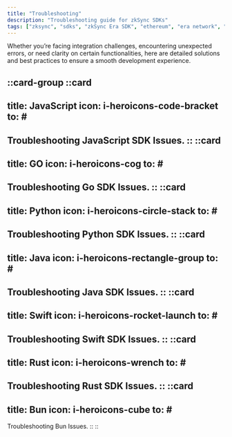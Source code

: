 ```yaml
---
title: "Troubleshooting"
description: "Troubleshooting guide for zkSync SDKs"
tags: ["zksync", "sdks", "zkSync Era SDK", "ethereum", "era network", "troubleshooting"]
---
```


Whether you’re facing integration challenges, encountering unexpected errors, or need clarity on certain functionalities,
here are detailed solutions and best practices to ensure a smooth development experience.

::card-group
::card
---
title: JavaScript
icon: i-heroicons-code-bracket
to: #
---
Troubleshooting JavaScript SDK Issues.
::
::card
---
title: GO
icon: i-heroicons-cog
to: #
---
Troubleshooting Go SDK Issues.
::
::card
---
title: Python
icon: i-heroicons-circle-stack
to: #
---
Troubleshooting Python SDK Issues.
::
::card
---
title: Java
icon: i-heroicons-rectangle-group
to: #
---
Troubleshooting Java SDK Issues.
::
::card
---
title: Swift
icon: i-heroicons-rocket-launch
to: #
---
Troubleshooting Swift SDK Issues.
::
::card
---
title: Rust
icon:  i-heroicons-wrench
to: #
---
Troubleshooting Rust SDK Issues.
::
::card
---
title: Bun
icon: i-heroicons-cube
to: #
---
Troubleshooting Bun Issues.
::
::
